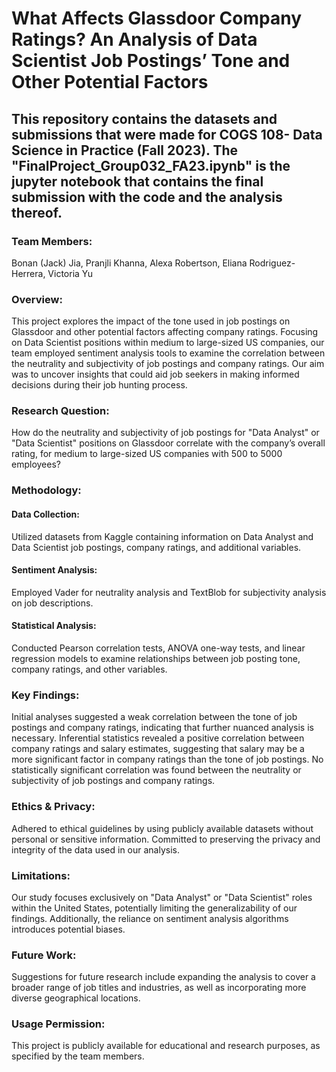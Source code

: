 # What Affects Glassdoor Company Ratings? An Analysis of Data Scientist Job Postings’ Tone and Other Potential Factors

## This repository contains the datasets and submissions that were made for COGS 108- Data Science in Practice (Fall 2023). The "FinalProject_Group032_FA23.ipynb" is the jupyter notebook that contains the final submission with the code and the analysis thereof.

### Team Members:
Bonan (Jack) Jia,
Pranjli Khanna,
Alexa Robertson,
Eliana Rodriguez-Herrera,
Victoria Yu

### Overview:
This project explores the impact of the tone used in job postings on Glassdoor and other potential factors affecting company ratings. Focusing on Data Scientist positions within medium to large-sized US companies, our team employed sentiment analysis tools to examine the correlation between the neutrality and subjectivity of job postings and company ratings. Our aim was to uncover insights that could aid job seekers in making informed decisions during their job hunting process.

### Research Question:
How do the neutrality and subjectivity of job postings for "Data Analyst" or "Data Scientist" positions on Glassdoor correlate with the company’s overall rating, for medium to large-sized US companies with 500 to 5000 employees?

### Methodology:
#### Data Collection: 
Utilized datasets from Kaggle containing information on Data Analyst and Data Scientist job postings, company ratings, and additional variables.
#### Sentiment Analysis: 
Employed Vader for neutrality analysis and TextBlob for subjectivity analysis on job descriptions.
#### Statistical Analysis: 
Conducted Pearson correlation tests, ANOVA one-way tests, and linear regression models to examine relationships between job posting tone, company ratings, and other variables.

### Key Findings:
Initial analyses suggested a weak correlation between the tone of job postings and company ratings, indicating that further nuanced analysis is necessary.
Inferential statistics revealed a positive correlation between company ratings and salary estimates, suggesting that salary may be a more significant factor in company ratings than the tone of job postings.
No statistically significant correlation was found between the neutrality or subjectivity of job postings and company ratings.

### Ethics & Privacy:
Adhered to ethical guidelines by using publicly available datasets without personal or sensitive information. Committed to preserving the privacy and integrity of the data used in our analysis.

### Limitations:
Our study focuses exclusively on "Data Analyst" or "Data Scientist" roles within the United States, potentially limiting the generalizability of our findings. Additionally, the reliance on sentiment analysis algorithms introduces potential biases.

### Future Work:
Suggestions for future research include expanding the analysis to cover a broader range of job titles and industries, as well as incorporating more diverse geographical locations.

### Usage Permission:
This project is publicly available for educational and research purposes, as specified by the team members.
